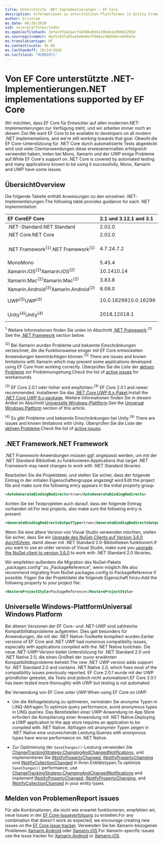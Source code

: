 ```yaml
---
title: Unterstützte .NET-Implementierungen – EF Core
description: Informationen zu unterstützten Plattformen in Entity Framework Core-Versionen
author: bricelam
ms.date: 06/26/2020
uid: core/platforms/index
ms.openlocfilehash: 3efec5fda2aecf44306a9d41386de1e9b9612850
ms.sourcegitcommit: 0a25c03fa65ae6e0e0e3f66bac48d59eceb96a5a
ms.translationtype: HT
ms.contentlocale: de-DE
ms.lasthandoff: 10/14/2020
ms.locfileid: "92063971"
---
```

# <a name="net-implementations-supported-by-ef-core"></a><span data-ttu-id="ed845-103">Von EF Core unterstützte .NET-Implementierungen</span><span class="sxs-lookup"><span data-stu-id="ed845-103">.NET implementations supported by EF Core</span></span>

<span data-ttu-id="ed845-104">Wir möchten, dass EF Core für Entwickler auf allen modernen.NET-Implementierungen zur Verfügung steht, und wir arbeiten immer noch an diesem Ziel.</span><span class="sxs-lookup"><span data-stu-id="ed845-104">We want EF Core to be available to developers on all modern .NET implementations, and we're still working towards that goal.</span></span> <span data-ttu-id="ed845-105">Obwohl die EF Core-Unterstützung für .NET Core durch automatisierte Tests abgedeckt wird und viele Clientanwendungen diese erwiesenermaßen erfolgreich verwendet haben, treten bei Mono, Xamarin und der UWP einige Probleme auf.</span><span class="sxs-lookup"><span data-stu-id="ed845-105">While EF Core's support on .NET Core is covered by automated testing and many applications known to be using it successfully, Mono, Xamarin and UWP have some issues.</span></span>

## <a name="overview"></a><span data-ttu-id="ed845-106">Übersicht</span><span class="sxs-lookup"><span data-stu-id="ed845-106">Overview</span></span>

<span data-ttu-id="ed845-107">Die folgende Tabelle enthält Anweisungen zu den einzelnen .NET-Implementierungen:</span><span class="sxs-lookup"><span data-stu-id="ed845-107">The following table provides guidance for each .NET implementation:</span></span>

| <span data-ttu-id="ed845-108">EF Core</span><span class="sxs-lookup"><span data-stu-id="ed845-108">EF Core</span></span>                       | <span data-ttu-id="ed845-109">2.1 und 3.1</span><span class="sxs-lookup"><span data-stu-id="ed845-109">2.1 and 3.1</span></span> | <span data-ttu-id="ed845-110">5.0</span><span class="sxs-lookup"><span data-stu-id="ed845-110">5.0</span></span>             |
|:------------------------------|:------------|:----------------|
| <span data-ttu-id="ed845-111">.NET-Standard</span><span class="sxs-lookup"><span data-stu-id="ed845-111">.NET Standard</span></span>                 | <span data-ttu-id="ed845-112">2.0</span><span class="sxs-lookup"><span data-stu-id="ed845-112">2.0</span></span>         | <span data-ttu-id="ed845-113">2.1</span><span class="sxs-lookup"><span data-stu-id="ed845-113">2.1</span></span>             |
| <span data-ttu-id="ed845-114">.NET Core</span><span class="sxs-lookup"><span data-stu-id="ed845-114">.NET Core</span></span>                     | <span data-ttu-id="ed845-115">2.0</span><span class="sxs-lookup"><span data-stu-id="ed845-115">2.0</span></span>         | <span data-ttu-id="ed845-116">3.0</span><span class="sxs-lookup"><span data-stu-id="ed845-116">3.0</span></span>             |
| <span data-ttu-id="ed845-117">.NET Framework<sup>(1)</sup></span><span class="sxs-lookup"><span data-stu-id="ed845-117">.NET Framework<sup>(1)</sup></span></span>  | <span data-ttu-id="ed845-118">4.7.2</span><span class="sxs-lookup"><span data-stu-id="ed845-118">4.7.2</span></span>       | <span data-ttu-id="ed845-119">(Nicht unterstützt)</span><span class="sxs-lookup"><span data-stu-id="ed845-119">(not supported)</span></span> |
| <span data-ttu-id="ed845-120">Mono</span><span class="sxs-lookup"><span data-stu-id="ed845-120">Mono</span></span>                          | <span data-ttu-id="ed845-121">5.4</span><span class="sxs-lookup"><span data-stu-id="ed845-121">5.4</span></span>         | <span data-ttu-id="ed845-122">6.4</span><span class="sxs-lookup"><span data-stu-id="ed845-122">6.4</span></span>             |
| <span data-ttu-id="ed845-123">Xamarin.iOS<sup>(2)</sup></span><span class="sxs-lookup"><span data-stu-id="ed845-123">Xamarin.iOS<sup>(2)</sup></span></span>     | <span data-ttu-id="ed845-124">10.14</span><span class="sxs-lookup"><span data-stu-id="ed845-124">10.14</span></span>       | <span data-ttu-id="ed845-125">12.16</span><span class="sxs-lookup"><span data-stu-id="ed845-125">12.16</span></span>           |
| <span data-ttu-id="ed845-126">Xamarin.Mac<sup>(2)</sup></span><span class="sxs-lookup"><span data-stu-id="ed845-126">Xamarin.Mac<sup>(2)</sup></span></span>     | <span data-ttu-id="ed845-127">3.8</span><span class="sxs-lookup"><span data-stu-id="ed845-127">3.8</span></span>         | <span data-ttu-id="ed845-128">5.16</span><span class="sxs-lookup"><span data-stu-id="ed845-128">5.16</span></span>            |
| <span data-ttu-id="ed845-129">Xamarin.Android<sup>(2)</sup></span><span class="sxs-lookup"><span data-stu-id="ed845-129">Xamarin.Android<sup>(2)</sup></span></span> | <span data-ttu-id="ed845-130">8.0</span><span class="sxs-lookup"><span data-stu-id="ed845-130">8.0</span></span>         | <span data-ttu-id="ed845-131">10.0</span><span class="sxs-lookup"><span data-stu-id="ed845-131">10.0</span></span>            |
| <span data-ttu-id="ed845-132">UWP<sup>(3)</sup></span><span class="sxs-lookup"><span data-stu-id="ed845-132">UWP<sup>(3)</sup></span></span>             | <span data-ttu-id="ed845-133">10.0.16299</span><span class="sxs-lookup"><span data-stu-id="ed845-133">10.0.16299</span></span>  | <span data-ttu-id="ed845-134">Wird nachgeliefert.</span><span class="sxs-lookup"><span data-stu-id="ed845-134">TBD</span></span>             |
| <span data-ttu-id="ed845-135">Unity<sup>(4)</sup></span><span class="sxs-lookup"><span data-stu-id="ed845-135">Unity<sup>(4)</sup></span></span>           | <span data-ttu-id="ed845-136">2018.1</span><span class="sxs-lookup"><span data-stu-id="ed845-136">2018.1</span></span>      | <span data-ttu-id="ed845-137">Wird nachgeliefert.</span><span class="sxs-lookup"><span data-stu-id="ed845-137">TBD</span></span>             |

<span data-ttu-id="ed845-138"><sup>1</sup> Weitere Informationen finden Sie unten im Abschnitt [.NET Framework](#net-framework).</span><span class="sxs-lookup"><span data-stu-id="ed845-138"><sup>(1)</sup> See the [.NET Framework](#net-framework) section below.</span></span>

<span data-ttu-id="ed845-139"><sup>(2)</sup> Bei Xamarin wurden Probleme und bekannte Einschränkungen verzeichnet, die die Funktionsweise einiger mit EF Core entwickelten Anwendungen beeinträchtigen können.</span><span class="sxs-lookup"><span data-stu-id="ed845-139"><sup>(2)</sup> There are issues and known limitations with Xamarin which may prevent some applications developed using EF Core from working correctly.</span></span> <span data-ttu-id="ed845-140">Überprüfen Sie die Liste der [aktiven Probleme](https://github.com/aspnet/entityframeworkCore/issues?q=is%3Aopen+is%3Aissue+label%3Aarea-xamarin) zur Problemumgehung.</span><span class="sxs-lookup"><span data-stu-id="ed845-140">Check the list of [active issues](https://github.com/aspnet/entityframeworkCore/issues?q=is%3Aopen+is%3Aissue+label%3Aarea-xamarin) for workarounds.</span></span>

<span data-ttu-id="ed845-141"><sup>(3)</sup> EF Core 2.0.1 oder höher wird empfohlen.</span><span class="sxs-lookup"><span data-stu-id="ed845-141"><sup>(3)</sup> EF Core 2.0.1 and newer recommended.</span></span> <span data-ttu-id="ed845-142">Installieren Sie das [.NET Core UWP 6.x-Paket](https://www.nuget.org/packages/Microsoft.NETCore.UniversalWindowsPlatform/).</span><span class="sxs-lookup"><span data-stu-id="ed845-142">Install the [.NET Core UWP 6.x package](https://www.nuget.org/packages/Microsoft.NETCore.UniversalWindowsPlatform/).</span></span> <span data-ttu-id="ed845-143">Weitere Informationen finden Sie in diesem Artikel im Abschnitt [Universelle Windows-Plattform](#universal-windows-platform).</span><span class="sxs-lookup"><span data-stu-id="ed845-143">See the [Universal Windows Platform](#universal-windows-platform) section of this article.</span></span>

<span data-ttu-id="ed845-144"><sup>(4)</sup> Es gibt Probleme und bekannte Einschränkungen bei Unity.</span><span class="sxs-lookup"><span data-stu-id="ed845-144"><sup>(4)</sup> There are issues and known limitations with Unity.</span></span> <span data-ttu-id="ed845-145">Überprüfen Sie die Liste der [aktiven Probleme](https://github.com/aspnet/entityframeworkCore/issues?q=is%3Aopen+is%3Aissue+label%3Aarea-unity).</span><span class="sxs-lookup"><span data-stu-id="ed845-145">Check the list of [active issues](https://github.com/aspnet/entityframeworkCore/issues?q=is%3Aopen+is%3Aissue+label%3Aarea-unity).</span></span>

## <a name="net-framework"></a><span data-ttu-id="ed845-146">.NET Framework</span><span class="sxs-lookup"><span data-stu-id="ed845-146">.NET Framework</span></span>

<span data-ttu-id="ed845-147">.NET Framework-Anwendungen müssen ggf. angepasst werden, um mit der .NET Standard-Bibliothek zu funktionieren:</span><span class="sxs-lookup"><span data-stu-id="ed845-147">Applications that target .NET Framework may need changes to work with .NET Standard libraries:</span></span>

<span data-ttu-id="ed845-148">Bearbeiten Sie die Projektdatei, und stellen Sie sicher, dass der folgende Eintrag in der initialen Eigenschaftengruppe angezeigt wird:</span><span class="sxs-lookup"><span data-stu-id="ed845-148">Edit the project file and make sure the following entry appears in the initial property group:</span></span>

```xml
<AutoGenerateBindingRedirects>true</AutoGenerateBindingRedirects>
```

<span data-ttu-id="ed845-149">Achten Sie bei Testprojekten auch darauf, dass der folgende Eintrag vorhanden ist:</span><span class="sxs-lookup"><span data-stu-id="ed845-149">For test projects, also make sure the following entry is present:</span></span>

```xml
<GenerateBindingRedirectsOutputType>true</GenerateBindingRedirectsOutputType>
```

<span data-ttu-id="ed845-150">Wenn Sie eine ältere Version von Visual Studio verwenden möchten, stellen Sie sicher, dass Sie ein [Upgrade des NuGet-Clients auf Version 3.6.0 durchführen](https://www.nuget.org/downloads), damit dieser mit .NET Standard 2.0-Bibliotheken funktioniert.</span><span class="sxs-lookup"><span data-stu-id="ed845-150">If you want to use an older version of Visual Studio, make sure you [upgrade the NuGet client to version 3.6.0](https://www.nuget.org/downloads) to work with .NET Standard 2.0 libraries.</span></span>

<span data-ttu-id="ed845-151">Wir empfehlen außerdem die Migration des NuGet-Pakets „packages.config“ zu „PackageReference“, wenn möglich.</span><span class="sxs-lookup"><span data-stu-id="ed845-151">We also recommend migrating from NuGet packages.config to PackageReference if possible.</span></span> <span data-ttu-id="ed845-152">Fügen Sie der Projektdatei die folgende Eigenschaft hinzu:</span><span class="sxs-lookup"><span data-stu-id="ed845-152">Add the following property to your project file:</span></span>

```xml
<RestoreProjectStyle>PackageReference</RestoreProjectStyle>
```

## <a name="universal-windows-platform"></a><span data-ttu-id="ed845-153">Universelle Windows-Plattform</span><span class="sxs-lookup"><span data-stu-id="ed845-153">Universal Windows Platform</span></span>

<span data-ttu-id="ed845-154">Bei älteren Versionen der EF Core- und .NET-UWP sind zahlreiche Kompatibilitätsprobleme aufgetreten. Dies galt besonders für Anwendungen, die mit der .NET Native-Toolkette kompiliert wurden.</span><span class="sxs-lookup"><span data-stu-id="ed845-154">Earlier versions of EF Core and .NET UWP had numerous compatibility issues, especially with applications compiled with the .NET Native toolchain.</span></span> <span data-ttu-id="ed845-155">Die neue .NET-UWP-Version bietet Unterstützung für .NET Standard 2.0 und .NET Native 2.0, die einen Großteil der zuvor erwähnten Kompatibilitätsprobleme behebt.</span><span class="sxs-lookup"><span data-stu-id="ed845-155">The new .NET UWP version adds support for .NET Standard 2.0 and contains .NET Native 2.0, which fixes most of the compatibility issues previously reported.</span></span> <span data-ttu-id="ed845-156">EF Core 2.0.1 wurde mit der UWP gründlicher getestet, die Tests sind jedoch nicht automatisiert.</span><span class="sxs-lookup"><span data-stu-id="ed845-156">EF Core 2.0.1 has been tested more thoroughly with UWP but testing is not automated.</span></span>

<span data-ttu-id="ed845-157">Bei Verwendung von EF Core unter UWP:</span><span class="sxs-lookup"><span data-stu-id="ed845-157">When using EF Core on UWP:</span></span>

* <span data-ttu-id="ed845-158">Um die Abfrageleistung zu optimieren, vermeiden Sie anonyme Typen in LINQ-Abfragen.</span><span class="sxs-lookup"><span data-stu-id="ed845-158">To optimize query performance, avoid anonymous types in LINQ queries.</span></span> <span data-ttu-id="ed845-159">Das Bereitstellen einer UWP-Anwendung im App Store erfordert die Kompilierung einer Anwendung mit .NET Native.</span><span class="sxs-lookup"><span data-stu-id="ed845-159">Deploying a UWP application to the app store requires an application to be compiled with .NET Native.</span></span> <span data-ttu-id="ed845-160">Abfragen mit anonymen Typen zeigen in .NET Native eine unzureichende Leistung.</span><span class="sxs-lookup"><span data-stu-id="ed845-160">Queries with anonymous types have worse performance on .NET Native.</span></span>

* <span data-ttu-id="ed845-161">Zur Optimierung der `SaveChanges()`-Leistung verwenden Sie [ChangeTrackingStrategy.ChangingAndChangedNotifications](/dotnet/api/microsoft.entityframeworkcore.changetrackingstrategy), und implementieren Sie [INotifyPropertyChanged](https://msdn.microsoft.com/library/system.componentmodel.inotifypropertychanged.aspx), [INotifyPropertyChanging](https://msdn.microsoft.com/library/system.componentmodel.inotifypropertychanging.aspx) und [INotifyCollectionChanged](https://msdn.microsoft.com/library/system.collections.specialized.inotifycollectionchanged.aspx) in Ihren Entitätstypen.</span><span class="sxs-lookup"><span data-stu-id="ed845-161">To optimize `SaveChanges()` performance, use [ChangeTrackingStrategy.ChangingAndChangedNotifications](/dotnet/api/microsoft.entityframeworkcore.changetrackingstrategy) and implement [INotifyPropertyChanged](https://msdn.microsoft.com/library/system.componentmodel.inotifypropertychanged.aspx), [INotifyPropertyChanging](https://msdn.microsoft.com/library/system.componentmodel.inotifypropertychanging.aspx), and [INotifyCollectionChanged](https://msdn.microsoft.com/library/system.collections.specialized.inotifycollectionchanged.aspx) in your entity types.</span></span>

## <a name="report-issues"></a><span data-ttu-id="ed845-162">Melden von Problemen</span><span class="sxs-lookup"><span data-stu-id="ed845-162">Report issues</span></span>

<span data-ttu-id="ed845-163">Für alle Kombinationen, die nicht wie erwartet funktionieren, empfehlen wir, neue Issues in der [EF Core-Issueverfolgung](https://github.com/aspnet/entityframeworkcore/issues/new) zu erstellen.</span><span class="sxs-lookup"><span data-stu-id="ed845-163">For any combination that doesn't work as expected, we encourage creating new issues on the [EF Core issue tracker](https://github.com/aspnet/entityframeworkcore/issues/new).</span></span> <span data-ttu-id="ed845-164">Verwenden Sie bei Xamarin-bezogenen Problemen [Xamarin.Android](https://github.com/xamarin/xamarin-android/issues/new) oder [Xamarin.iOS](https://github.com/xamarin/xamarin-macios/issues/new).</span><span class="sxs-lookup"><span data-stu-id="ed845-164">For Xamarin-specific issues use the issue tracker for [Xamarin.Android](https://github.com/xamarin/xamarin-android/issues/new) or [Xamarin.iOS](https://github.com/xamarin/xamarin-macios/issues/new).</span></span>
